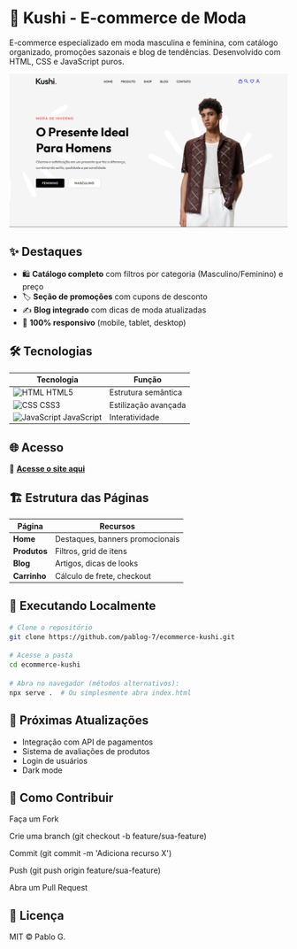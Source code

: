 # 👗 Kushi - E-commerce de Moda

E-commerce especializado em moda masculina e feminina, com catálogo organizado, promoções sazonais e blog de tendências. Desenvolvido com HTML, CSS e JavaScript puros.

![Preview do Kushi](https://raw.githubusercontent.com/PabloG-7/ecommerce-kushi/refs/heads/main/kushi-moda.png)  

## ✨ Destaques

- 🛍️ **Catálogo completo** com filtros por categoria (Masculino/Feminino) e preço
- 🏷️ **Seção de promoções** com cupons de desconto
- ✍️ **Blog integrado** com dicas de moda atualizadas
- 📱 **100% responsivo** (mobile, tablet, desktop)

## 🛠️ Tecnologias

| Tecnologia | Função | 
|------------|--------|
| <img src="https://cdn-icons-png.flaticon.com/512/732/732212.png" width="16" alt="HTML"> HTML5 | Estrutura semântica |
| <img src="https://cdn-icons-png.flaticon.com/512/732/732190.png" width="16" alt="CSS"> CSS3 | Estilização avançada |
| <img src="https://cdn-icons-png.flaticon.com/512/5968/5968292.png" width="16" alt="JavaScript"> JavaScript | Interatividade |

## 🌐 Acesso

🔗 **[Acesse o site aqui](https://pablog-7.github.io/ecommerce-kushi/)**

## 🏗️ Estrutura das Páginas

| Página | Recursos |
|--------|----------|
| **Home** | Destaques, banners promocionais |
| **Produtos** | Filtros, grid de itens |
| **Blog** | Artigos, dicas de looks |
| **Carrinho** | Cálculo de frete, checkout |

## 🚀 Executando Localmente

```bash
# Clone o repositório
git clone https://github.com/pablog-7/ecommerce-kushi.git

# Acesse a pasta
cd ecommerce-kushi

# Abra no navegador (métodos alternativos):
npx serve .  # Ou simplesmente abra index.html

```

## 📌 Próximas Atualizações

- Integração com API de pagamentos
- Sistema de avaliações de produtos
- Login de usuários
- Dark mode

## 🤝 Como Contribuir
Faça um Fork

Crie uma branch (git checkout -b feature/sua-feature)

Commit (git commit -m 'Adiciona recurso X')

Push (git push origin feature/sua-feature)

Abra um Pull Request

## 📄 Licença
MIT © Pablo G.
